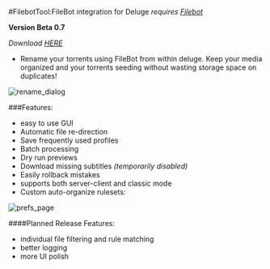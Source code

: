#FilebotTool:FileBot integration for Deluge
*requires [Filebot](http://www.filebot.net/)*

**Version Beta 0.7**

*Download [HERE](https://github.com/Laharah/deluge-FilebotTool/releases/latest)*


- Rename your torrents using FileBot from within deluge. Keep your media organized and 
your torrents seeding without wasting storage space on duplicates!

![rename_dialog](http://i.imgur.com/pfc14Rs.png)

###Features:
- easy to use GUI
- Automatic file re-direction
- Save frequently used profiles
- Batch processing
- Dry run previews
- Download missing subtitles *(temporarily disabled)*
- Easily rollback mistakes
- supports both server-client and classic mode
- Custom auto-organize rulesets:


![prefs_page](http://i.imgur.com/Dr22k0a.png)

####Planned Release Features:
- individual file filtering and rule matching
- better logging
- more UI polish